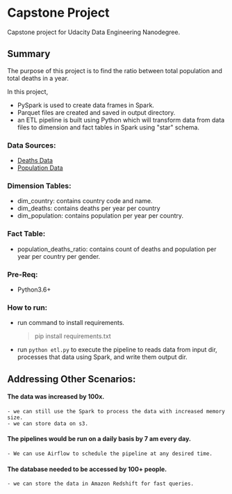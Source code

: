 # Capstone Project
Capstone project for Udacity Data Engineering Nanodegree.

## Summary
The purpose of this project is to find the ratio between total population and total deaths in a year.

In this project,
- PySpark is used to create data frames in Spark.
- Parquet files are created and saved in output directory.
- an ETL pipeline is built using Python which will transform data from data files to dimension and fact tables in Spark using "star" schema.

### Data Sources:
 - [Deaths Data](https://public.opendatasoft.com/explore/dataset/deaths-counts-hmd/table/?dataChart=eyJxdWVyaWVzIjpbeyJjb25maWciOnsiZGF0YXNldCI6ImRlYXRocy1jb3VudHMtaG1kIiwib3B0aW9ucyI6eyJzb3J0IjoiLXllYXIifX0sImNoYXJ0cyI6W3siYWxpZ25Nb250aCI6dHJ1ZSwidHlwZSI6ImxpbmUiLCJmdW5jIjoiQVZHIiwieUF4aXMiOiJ0b3RhbCIsInNjaWVudGlmaWNEaXNwbGF5Ijp0cnVlLCJjb2xvciI6IiNGRjUxNUEifV0sInhBeGlzIjoieWVhciIsIm1heHBvaW50cyI6IiIsInRpbWVzY2FsZSI6InllYXIiLCJzb3J0IjoiIn1dLCJkaXNwbGF5TGVnZW5kIjp0cnVlLCJhbGlnbk1vbnRoIjp0cnVlfQ%3D%3D&refine.country=United+States&sort=year)
 - [Population Data](https://public.opendatasoft.com/explore/dataset/population-hmd/table/?dataChart=eyJxdWVyaWVzIjpbeyJjb25maWciOnsiZGF0YXNldCI6InBvcHVsYXRpb24taG1kIiwib3B0aW9ucyI6eyJzb3J0IjoiLXllYXIifX0sImNoYXJ0cyI6W3siYWxpZ25Nb250aCI6dHJ1ZSwidHlwZSI6ImxpbmUiLCJmdW5jIjoiQVZHIiwieUF4aXMiOiJ0b3RhbCIsInNjaWVudGlmaWNEaXNwbGF5Ijp0cnVlLCJjb2xvciI6IiMxQjY2OTgifV0sInhBeGlzIjoieWVhciIsIm1heHBvaW50cyI6IiIsInRpbWVzY2FsZSI6InllYXIiLCJzb3J0IjoiIn1dLCJkaXNwbGF5TGVnZW5kIjp0cnVlLCJhbGlnbk1vbnRoIjp0cnVlfQ%3D%3D)


### Dimension Tables:
 - dim_country: contains country code and name.
 - dim_deaths: contains deaths per year per country
 - dim_population: contains population per year per country.
 
 ### Fact Table:
 - population_deaths_ratio: contains count of deaths and population per year per country per gender.
 
 
 ### Pre-Req:
 - Python3.6+
 ### How to run:
 - run command to install requirements.
    > pip install requirements.txt
 - run ```python etl.py``` to execute the pipeline to reads data from input dir, processes that data using Spark, and write them output dir.
 
 ## Addressing Other Scenarios:
 #### **The data was increased by 100x.**
    - we can still use the Spark to process the data with increased memory size.
    - we can store data on s3.
    
 #### **The pipelines would be run on a daily basis by 7 am every day.**
    - We can use Airflow to schedule the pipeline at any desired time.
    
 #### **The database needed to be accessed by 100+ people.**
    - we can store the data in Amazon Redshift for fast queries.